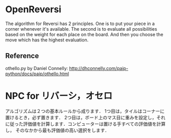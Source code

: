 # OpenReversi
The algorithm for Reversi has 2 principles.
One is to put your piece in a corner whenever it's available.
The second is to evaluate all possibilities based on the weight for each place on the board.
And then you choose the move which has the highest evaluation.

## Reference
othello.py by Daniel Connelly:
http://dhconnelly.com/paip-python/docs/paip/othello.html

# NPC for リバーシ，オセロ
アルゴリズムは２つの基本ルールから成ります．
1つ目は，タイルはコーナーに置けるとき，必ず置きます．
2つ目は，ボード上のマス目に重みを設定し，それに従った評価値を計算します．コンピューターは置ける手すべての評価値を計算し，
そのなかから最も評価値の高い選択をします．
